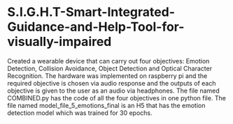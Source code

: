 # S.I.G.H.T-Smart-Integrated-Guidance-and-Help-Tool-for-visually-impaired
Created a wearable device that can carry out four objectives: Emotion Detection, Collision Avoidance, Object Detection  and Optical Character Recognition. 
The hardware was implemented on raspberry pi and the required objective is chosen via audio response and the outputs of each objective is given to the user as an audio via headphones.
The file named COMBINED.py has the code of all the four objectives in one python file.
The file named model_file_5_emotions_final is an H5 that has the emotion detection model which was trained for 30 epochs.
